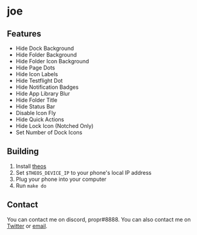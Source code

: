 # joe



## Features
* Hide Dock Background
* Hide Folder Background
* Hide Folder Icon Background
* Hide Page Dots
* Hide Icon Labels
* Hide Testflight Dot
* Hide Notification Badges
* Hide App Library Blur
* Hide Folder Title
* Hide Status Bar
* Disable Icon Fly
* Hide Quick Actions
* Hide Lock Icon (Notched Only)
* Set Number of Dock Icons

## Building
1. Install [theos](https://github.com/theos/theos/wiki/Installation)
2. Set `$THEOS_DEVICE_IP` to your phone's local IP address
3. Plug your phone into your computer
4. Run `make do`

## Contact
You can contact me on discord, propr#8888. You can also contact me on [Twitter](https://twitter.com/proprdev) or [email](mailto:propruhh@gmail.com).